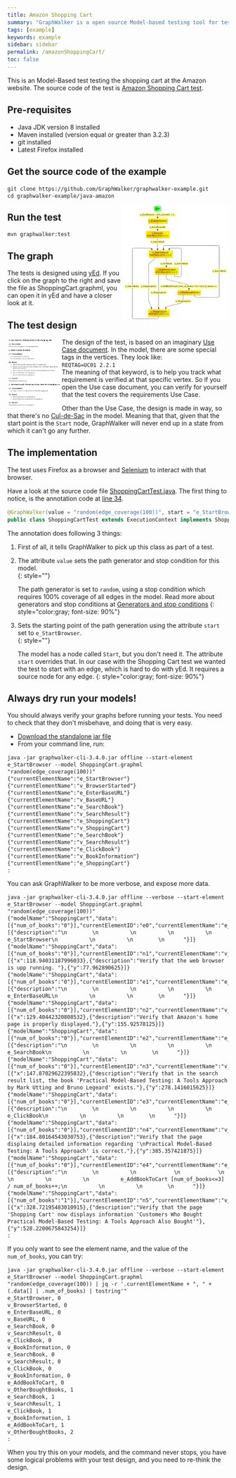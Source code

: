 ```yaml
---
title: Amazon Shopping Cart
summary: "GraphWalker is a open source Model-based testing tool for test automation. This page is an example where a test is designed using a Use Case document, and where requirement tracking is used. It's a working example."
tags: [example]
keywords: example
sidebar: sidebar
permalink: /amazonShoppingCart/
toc: false
---
```



This is an Model-Based test testing the shopping cart at the Amazon website. The source code of the test is [Amazon Shopping Cart test](https://github.com/GraphWalker/graphwalker-example/tree/master/java-amazon). 

## Pre-requisites

* Java JDK version 8 installed
* Maven installed (version equal or greater than 3.2.3)
* git installed
* Latest Firefox installed

## Get the source code of the example

```
git clone https://github.com/GraphWalker/graphwalker-example.git
cd graphwalker-example/java-amazon
```

<a download="ShoppingCart.graphml" href="/content/resources/ShoppingCart.graphml"><img src="/images/amazonShoppingCart_small.png" alt="Model" align="right"/></a>

## Run the test

```
mvn graphwalker:test
```

## The graph

The tests is designed using [yEd](http://www.yworks.com/en/products/yfiles/yed/). If you click on the graph to the right and save the file as ShoppingCart.graphml, you can open it in yEd and have a closer look at it.

## The test design

<a download="UC01.pdf" href="/content/resources/UC01.pdf"><img src="/images/UC01_small.png" alt="PDFl" align="left"/></a>

The design of the test, is based on an imaginary [Use Case document](/content/resources/UC01.pdf). In the model, there are some special tags in the vertices. They look like:<br>
`REQTAG=UC01 2.2.1`<br>
The meaning of that keyword, is to help you track what requirement is verified at that specific vertex. So if you open the Use case document, you can verify for yourself that the test covers the requirements Use Case.

Other than the Use Case, the design is made in way, so that there's no [Cul-de-Sac](https://en.wikipedia.org/wiki/Cul-de-sac) in the model. Meaning that that, given that the start point is the `Start` node, GraphWalker will never end up in a state from which it can't go any further.


## The implementation

The test uses Firefox as a browser and [Selenium](http://www.seleniumhq.org/) to interact with that browser.

Have a look at the source code file [ShoppingCartTest.java](https://github.com/GraphWalker/graphwalker-example/blob/fb5cebc5b3a5851a6763e113f463e66c17e93eaf/java-amazon/src/main/java/org/graphwalker/ShoppingCartTest.java). The first thing to notice, is the annotation code at [line 34](https://github.com/GraphWalker/graphwalker-example/blob/fb5cebc5b3a5851a6763e113f463e66c17e93eaf/java-amazon/src/main/java/org/graphwalker/ShoppingCartTest.java#L34).

```java
@GraphWalker(value = "random(edge_coverage(100))", start = "e_StartBrowser")
public class ShoppingCartTest extends ExecutionContext implements ShoppingCart {
```

The annotation does following 3 things:

1. First of all, it tells GraphWalker to pick up this class as part of a test.
2. The attribute `value` sets the path generator and stop condition for this model.<br>{: style=""}

   The path generator is set to `random`, using a stop condition which requires 100% coverage of all edges in the model. Read more about generators and stop conditions at [Generators and stop conditions](/generators_and_stop_conditions/)
   {: style="color:gray; font-size: 90%"}
   
3. Sets the starting point of the path generation using the attribute `start` set to `e_StartBrowser`.<br>{: style=""}

   The model has a node called `Start`, but you don't need it. The attribute `start` overrides that. In our case with the Shopping Cart test we wanted the test to start with an edge, which is hard to do with yEd. It requires a source node for any edge.
   {: style="color:gray; font-size: 90%"}

## Always dry run your models!

You should always verify your graphs before running your tests. You need to check that they don't misbehave, and doing that is very easy. 

* [Download the standalone jar file](/download/)
* From your command line, run:

```
java -jar graphwalker-cli-3.4.0.jar offline --start-element e_StartBrowser --model ShoppingCart.graphml "random(edge_coverage(100))"
{"currentElementName":"e_StartBrowser"}
{"currentElementName":"v_BrowserStarted"}
{"currentElementName":"e_EnterBaseURL"}
{"currentElementName":"v_BaseURL"}
{"currentElementName":"e_SearchBook"}
{"currentElementName":"v_SearchResult"}
{"currentElementName":"e_ShoppingCart"}
{"currentElementName":"v_ShoppingCart"}
{"currentElementName":"e_SearchBook"}
{"currentElementName":"v_SearchResult"}
{"currentElementName":"e_ClickBook"}
{"currentElementName":"v_BookInformation"}
{"currentElementName":"e_ShoppingCart"}
:
```
You can ask GraphWalker to be more verbose, and expose more data.

```
java -jar graphwalker-cli-3.4.0.jar offline --verbose --start-element e_StartBrowser --model ShoppingCart.graphml "random(edge_coverage(100))"
{"modelName":"ShoppingCart","data":[{"num_of_books":"0"}],"currentElementID":"e0","currentElementName":"e_StartBrowser","properties":[{"description":"\n        \n          \n          \n          \n          e_StartBrowser\n          \n          \n        \n      "}]}
{"modelName":"ShoppingCart","data":[{"num_of_books":"0"}],"currentElementID":"n1","currentElementName":"v_BrowserStarted","properties":[{"x":118.94031187996033},{"description":"Verify that the web browser is upp running. "},{"y":77.962890625}]}
{"modelName":"ShoppingCart","data":[{"num_of_books":"0"}],"currentElementID":"e1","currentElementName":"e_EnterBaseURL","properties":[{"description":"\n        \n          \n          \n          \n          e_EnterBaseURL\n          \n          \n        \n      "}]}
{"modelName":"ShoppingCart","data":[{"num_of_books":"0"}],"currentElementID":"n2","currentElementName":"v_BaseURL","properties":[{"x":129.40442320808532},{"description":"Verify that Amazon's home page is properly displayed."},{"y":155.92578125}]}
{"modelName":"ShoppingCart","data":[{"num_of_books":"0"}],"currentElementID":"e2","currentElementName":"e_SearchBook","properties":[{"description":"\n        \n          \n          \n          \n          e_SearchBook\n          \n          \n        \n      "}]}
{"modelName":"ShoppingCart","data":[{"num_of_books":"0"}],"currentElementID":"n3","currentElementName":"v_SearchResult","properties":[{"x":147.87029622395832},{"description":"Verify that in the search result list, the book 'Practical Model-Based Testing: A Tools Approach by Mark Utting and Bruno Legeard' exists."},{"y":278.1416015625}]}
{"modelName":"ShoppingCart","data":[{"num_of_books":"0"}],"currentElementID":"e3","currentElementName":"e_ClickBook","properties":[{"description":"\n        \n          \n          \n          \n          e_ClickBook\n          \n          \n        \n      "}]}
{"modelName":"ShoppingCart","data":[{"num_of_books":"0"}],"currentElementID":"n4","currentElementName":"v_BookInformation","properties":[{"x":184.80164543030753},{"description":"Verify that the page displaing detailed information regarding '\nPractical Model-Based Testing: A Tools Approach' is correct."},{"y":385.357421875}]}
{"modelName":"ShoppingCart","data":[{"num_of_books":"0"}],"currentElementID":"e4","currentElementName":"e_AddBookToCart","properties":[{"description":"\n        \n          \n            \n            \n          \n          \n          \n          e_AddBookToCart [num_of_books<=3] / num_of_books++;\n          \n          \n        \n      "}]}
{"modelName":"ShoppingCart","data":[{"num_of_books":"1"}],"currentElementID":"n5","currentElementName":"v_OtherBoughtBooks","properties":[{"x":328.72195483010915},{"description":"Verify that the page 'Shopping Cart' now displays information 'Customers Who Bought Practical Model-Based Testing: A Tools Approach Also Bought'"},{"y":528.2200675843254}]}
:
```

If you only want to see the element name, and the value of the `num_of_books`, you can try:

```
java -jar graphwalker-cli-3.4.0.jar offline --verbose --start-element e_StartBrowser --model ShoppingCart.graphml "random(edge_coverage(100)) | jq -r '.currentElementName + ", " + (.data[] | .num_of_books) | tostring'"
e_StartBrowser, 0
v_BrowserStarted, 0
e_EnterBaseURL, 0
v_BaseURL, 0
e_SearchBook, 0
v_SearchResult, 0
e_ClickBook, 0
v_BookInformation, 0
e_SearchBook, 0
v_SearchResult, 0
e_ClickBook, 0
v_BookInformation, 0
e_AddBookToCart, 0
v_OtherBoughtBooks, 1
e_SearchBook, 1
v_SearchResult, 1
e_ClickBook, 1
v_BookInformation, 1
e_AddBookToCart, 1
v_OtherBoughtBooks, 2
:
```


When you try this on your models, and the command never stops, you have some logical problems with your test design, and you need to re-think the design. 
